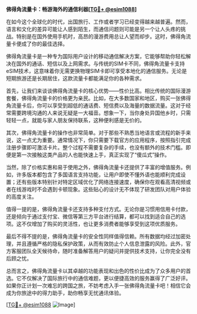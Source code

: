 **佛得角流量卡：畅游海外的通信利器[[TG💪+ @esim1088](https://t.me/s/esim1088)]**

在如今这个全球化的时代，出国旅行、工作或者学习已经变得越来越普遍。然而，语言和文化的差异可能让人感到陌生，而通信问题则可能是另一个让人头疼的挑战。特别是在国外使用手机时，高昂的漫游费用总让人望而却步。这时，佛得角流量卡便成了你的最佳选择。

佛得角流量卡是一种专为国际用户设计的移动通信解决方案，它能够帮助你轻松解决在国外的通话、短信以及上网需求。与传统的SIM卡不同，佛得角流量卡支持eSIM技术，这意味着你无需更换物理SIM卡即可享受本地化的通信服务。无论是短期旅游还是长期居住，这款流量卡都能满足你的各种需求。

首先，让我们来谈谈佛得角流量卡的核心优势——性价比高。相比传统的国际漫游套餐，佛得角流量卡的价格更为亲民。比如，在大多数国家和地区，购买一张佛得角流量卡后，你可以享受到超低的通话费、短信费以及海量的数据流量。这对于经常需要跨境沟通的人来说无疑是一大福音。想象一下，当你身处异国他乡时，只需轻轻一点，就能与家人朋友保持联系，这种便利感是无价的。

其次，佛得角流量卡的操作也非常简单。对于那些不熟悉当地语言或流程的新手来说，这一点尤为重要。通常情况下，你只需要下载官方的应用程序，按照指引完成注册步骤即可激活卡片。整个过程不需要复杂的手续，也没有额外的技术门槛。即便是第一次接触这类产品的人也能快速上手，真正实现了“傻瓜式”操作。

当然，除了价格实惠和易于使用之外，佛得角流量卡还提供了丰富的增值服务。例如，许多版本都包含了多国语言支持功能，让用户即使不懂外语也能顺利完成设置；还有些版本特别针对特定区域优化了网络连接速度，确保你在观看高清视频或者在线游戏时不会遇到卡顿现象。这些贴心的设计无不体现了研发团队对用户体验的高度关注。

值得一提的是，佛得角流量卡还支持多种支付方式。无论你是习惯用信用卡付款，还是倾向于通过支付宝、微信等第三方平台进行结算，都可以找到适合自己的选项。这不仅增加了购买的灵活性，也让更多消费者能够享受到这项优质服务。

最后不得不提的是，佛得角流量卡的安全性同样值得信赖。所有数据均经过加密处理，并且遵循严格的隐私保护政策，从而有效防止个人信息泄露的风险。此外，官方客服团队全天候待命，随时准备解答用户的疑问并提供技术支持，让你完全没有后顾之忧。

总而言之，佛得角流量卡以其卓越的功能表现和出色的性价比成为了众多用户的首选。它不仅解决了国际旅行中的通信难题，更以便捷高效的服务赢得了广泛好评。如果你正计划一次难忘的跨国之旅，不妨考虑入手一张佛得角流量卡吧！相信它会成为你旅途中的得力助手，助你畅享无忧通讯体验。

[[TG💪+ @esim1088](https://t.me/s/esim1088) ![Image](https://i.postimg.cc/4NQfJmqS/Snipaste-2025-05-13-00-14-12.png)]